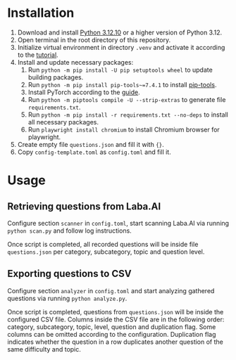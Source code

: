 # Installation

1. Download and install [Python 3.12.10](https://www.python.org/downloads/release/python-31210/)
   or a higher version of Python 3.12.
2. Open terminal in the root directory of this repository.
3. Initialize virtual environment in directory `.venv` and activate it according to the
   [tutorial](https://docs.python.org/3/library/venv.html).
4. Install and update necessary packages:
   1. Run `python -m pip install -U pip setuptools wheel` to update building packages.
   2. Run `python -m pip install pip-tools~=7.4.1` to install
      [pip-tools](https://github.com/jazzband/pip-tools/).
   3. Install PyTorch according to the [guide](https://pytorch.org/get-started/locally).
   4. Run `python -m piptools compile -U --strip-extras` to generate file `requirements.txt`.
   5. Run `python -m pip install -r requirements.txt --no-deps` to install all necessary packages.
   6. Run `playwright install chromium` to install Chromium browser for playwright.
5. Create empty file `questions.json` and fill it with `{}`.
6. Copy `config-template.toml` as `config.toml` and fill it.

# Usage

## Retrieving questions from Laba.AI

Configure section `scanner` in `config.toml`,
start scanning Laba.AI via running `python scan.py` and follow log instructions.

Once script is completed, all recorded questions will be inside file
`questions.json` per category, subcategory, topic and question level.

## Exporting questions to CSV

Configure section `analyzer` in `config.toml`
and start analyzing gathered questions via running `python analyze.py`.

Once script is completed, questions from `questions.json`
will be inside the configured CSV file.
Columns inside the CSV file are in the following order:
category, subcategory, topic, level, question and duplication flag.
Some columns can be omitted according to the configuration.
Duplication flag indicates
whether the question in a row duplicates another question of the same difficulty and topic.
